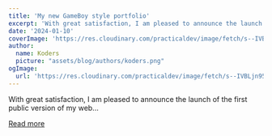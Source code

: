 ```yaml
---
title: 'My new GameBoy style portfolio'
excerpt: 'With great satisfaction, I am pleased to announce the launch of the first public version of my web...'
date: '2024-01-10'
coverImage: 'https://res.cloudinary.com/practicaldev/image/fetch/s--IVBLjn95--/c_imagga_scale,f_auto,fl_progressive,h_420,q_auto,w_1000/https://dev-to-uploads.s3.amazonaws.com/uploads/articles/s7agu6lqrci2s9y4c1od.jpg'
author:
  name: Koders
  picture: "assets/blog/authors/koders.png"
ogImage:
  url: 'https://res.cloudinary.com/practicaldev/image/fetch/s--IVBLjn95--/c_imagga_scale,f_auto,fl_progressive,h_420,q_auto,w_1000/https://dev-to-uploads.s3.amazonaws.com/uploads/articles/s7agu6lqrci2s9y4c1od.jpg'
---
```


With great satisfaction, I am pleased to announce the launch of the first public version of my web...

[Read more](https://dev.to/matteosant_dev/my-new-portfolio-1acn)
